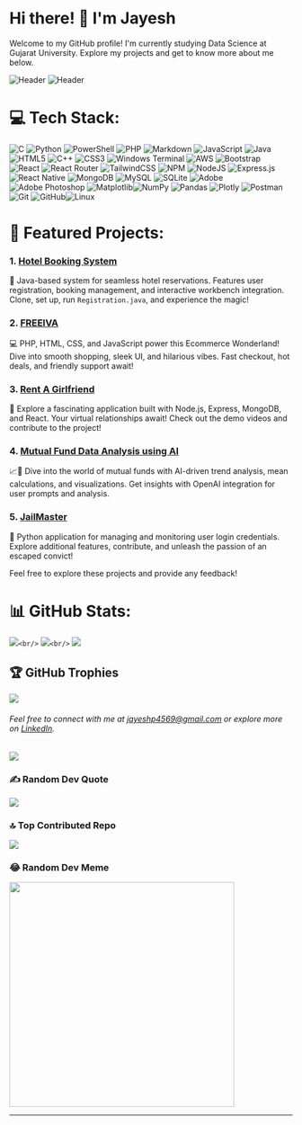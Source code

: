 # Hi there! 👋 I'm Jayesh

Welcome to my GitHub profile! I'm currently studying Data Science at Gujarat University. Explore my projects and get to know more about me below.

![Header](  )
![Header](https://github.com/j-a-y-e-s-h/j-a-y-e-s-h/assets/75063311/11417598-ed2d-4db5-b006-6c39f325cceb)



# 💻 Tech Stack:

![C](https://img.shields.io/badge/c-%2300599C.svg?style=for-the-badge&logo=c&logoColor=white)  ![Python](https://img.shields.io/badge/python-3670A0?style=for-the-badge&logo=python&logoColor=ffdd54) ![PowerShell](https://img.shields.io/badge/PowerShell-%235391FE.svg?style=for-the-badge&logo=powershell&logoColor=white) ![PHP](https://img.shields.io/badge/php-%23777BB4.svg?style=for-the-badge&logo=php&logoColor=white) ![Markdown](https://img.shields.io/badge/markdown-%2331A8.svg?style=for-the-badge&logo=markdown&logoColor=white) ![JavaScript](https://img.shields.io/badge/javascript-%23323330.svg?style=for-the-badge&logo=javascript&logoColor=%23F7DF1E) ![Java](https://img.shields.io/badge/java-%23ED8B00.svg?style=for-the-badge&logo=openjdk&logoColor=white) ![HTML5](https://img.shields.io/badge/html5-%23E34F26.svg?style=for-the-badge&logo=html5&logoColor=white) ![C++](https://img.shields.io/badge/c++-%2300599C.svg?style=for-the-badge&logo=c%2B%2B&logoColor=white) ![CSS3](https://img.shields.io/badge/css3-%231572B6.svg?style=for-the-badge&logo=css3&logoColor=white) ![Windows Terminal](https://img.shields.io/badge/Windows%20Terminal-%234D4D4D.svg?style=for-the-badge&logo=windows-terminal&logoColor=white) ![AWS](https://img.shields.io/badge/AWS-%23FF9900.svg?style=for-the-badge&logo=amazon-aws&logoColor=white) ![Bootstrap](https://img.shields.io/badge/bootstrap-%238511FA.svg?style=for-the-badge&logo=bootstrap&logoColor=white) ![React](https://img.shields.io/badge/react-%2320232a.svg?style=for-the-badge&logo=react&logoColor=%2361DAFB) ![React Router](https://img.shields.io/badge/React_Router-CA4245?style=for-the-badge&logo=react-router&logoColor=white) ![TailwindCSS](https://img.shields.io/badge/tailwindcss-%2338B2AC.svg?style=for-the-badge&logo=tailwind-css&logoColor=white) ![NPM](https://img.shields.io/badge/NPM-%23CB3837.svg?style=for-the-badge&logo=npm&logoColor=white) ![NodeJS](https://img.shields.io/badge/node.js-6DA55F?style=for-the-badge&logo=node.js&logoColor=white) ![Express.js](https://img.shields.io/badge/Express.js-%23404d59?style=for-the-badge&logo=express&logoColor=white) ![React Native](https://img.shields.io/badge/react_native-%2320232a.svg?style=for-the-badge&logo=react&logoColor=%2361DAFB)  ![MongoDB](https://img.shields.io/badge/MongoDB-%234ea94b.svg?style=for-the-badge&logo=mongodb&logoColor=white) ![MySQL](https://img.shields.io/badge/MySQL-%234479A1?style=for-the-badge&logo=mysql&logoColor=white) ![SQLite](https://img.shields.io/badge/sqlite-%2307405e.svg?style=for-the-badge&logo=sqlite&logoColor=white) ![Adobe](https://img.shields.io/badge/adobe-%23FF0000.svg?style=for-the-badge&logo=adobe&logoColor=white) ![Adobe Photoshop](https://img.shields.io/badge/adobe%20photoshop-%2331A8FF.svg?style=for-the-badge&logo=adobe%20photoshop&logoColor=white) ![Matplotlib](https://img.shields.io/badge/Matplotlib-%234E8C79?style=for-the-badge&logo=matplotlib&logoColor=white)![NumPy](https://img.shields.io/badge/numpy-%23013243.svg?style=for-the-badge&logo=numpy&logoColor=white) ![Pandas](https://img.shields.io/badge/pandas-%23150458.svg?style=for-the-badge&logo=pandas&logoColor=white) ![Plotly](https://img.shields.io/badge/Plotly-%233F4F75.svg?style=for-the-badge&logo=plotly&logoColor=white) ![Postman](https://img.shields.io/badge/Postman-%23FF6C37?style=for-the-badge&logo=postman&logoColor=white) ![Git](https://img.shields.io/badge/Git-%23F05032?style=for-the-badge&logo=git&logoColor=white) ![GitHub](https://img.shields.io/badge/GitHub-%23121011?style=for-the-badge&logo=github&logoColor=white)![Linux](https://img.shields.io/badge/Linux-%23FCC624?style=for-the-badge&logo=linux&logoColor=black)

# 🚀 Featured Projects:

### 1. [Hotel Booking System](https://github.com/j-a-y-e-s-h/hotel-booking)

🏨 Java-based system for seamless hotel reservations. Features user registration, booking management, and interactive workbench integration. Clone, set up, run `Registration.java`, and experience the magic!

### 2. [FREEIVA](https://github.com/j-a-y-e-s-h/freeiva)

💻 PHP, HTML, CSS, and JavaScript power this Ecommerce Wonderland! Dive into smooth shopping, sleek UI, and hilarious vibes. Fast checkout, hot deals, and friendly support await!

### 3. [Rent A Girlfriend](https://github.com/j-a-y-e-s-h/Rent-A-Girlfriend)

💑 Explore a fascinating application built with Node.js, Express, MongoDB, and React. Your virtual relationships await! Check out the demo videos and contribute to the project!

### 4. [Mutual Fund Data Analysis using AI](https://github.com/j-a-y-e-s-h/ai-data-analytics)

📈🤖 Dive into the world of mutual funds with AI-driven trend analysis, mean calculations, and visualizations. Get insights with OpenAI integration for user prompts and analysis.

### 5. [JailMaster](https://github.com/j-a-y-e-s-h/jailmaster)

🚀 Python application for managing and monitoring user login credentials. Explore additional features, contribute, and unleash the passion of an escaped convict!

Feel free to explore these projects and provide any feedback!

# 📊 GitHub Stats:

![](https://github-readme-stats.vercel.app/api?username=j-a-y-e-s-h&theme=dark&hide_border=false&include_all_commits=true&count_private=false)`<br/>`
![](https://github-readme-streak-stats.herokuapp.com/?user=j-a-y-e-s-h&theme=dark&hide_border=false)`<br/>`
![](https://github-readme-stats.vercel.app/api/top-langs/?username=j-a-y-e-s-h&theme=dark&hide_border=false&include_all_commits=true&count_private=false&layout=compact)

## 🏆 GitHub Trophies

![](https://github-profile-trophy.vercel.app/?username=j-a-y-e-s-h&theme=radical&no-frame=false&no-bg=true&margin-w=4)

###### Feel free to connect with me at [jayeshp4569@gmail.com](mailto:jayeshp4569@gmail.com) or explore more on [LinkedIn](https://www.linkedin.com/in/jayeshpatel4569/).

[![](https://visitcount.itsvg.in/api?id=j-a-y-e-s-h&icon=0&color=0)](https://visitcount.itsvg.in/)

### ✍️ Random Dev Quote

![](https://quotes-github-readme.vercel.app/api?type=horizontal&theme=gruvbox)

### 🔝 Top Contributed Repo

![](https://github-contributor-stats.vercel.app/api?username=j-a-y-e-s-h&limit=5&theme=dark&combine_all_yearly_contributions=true)

### 😂 Random Dev Meme

<img src='https://randommeme-five.vercel.app/' style="height: 400px;"/>

---

